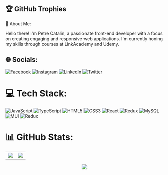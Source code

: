 

## 🏆 GitHub Trophies
<p align="center>
![](https://github-profile-trophy.vercel.app/?username=MochaFurr&theme=radical&no-frame=false&no-bg=true&margin-w=4)
</p>
  
# 💫 About Me:
Hello there! I'm Petre Catalin, a passionate front-end developer with a focus on creating engaging and responsive web applications. I'm currently honing my skills through courses at LinkAcademy and Udemy.


## 🌐 Socials:
[![Facebook](https://img.shields.io/badge/Facebook-%231877F2.svg?logo=Facebook&logoColor=white)](https://facebook.com/cosmoreddog) [![Instagram](https://img.shields.io/badge/Instagram-%23E4405F.svg?logo=Instagram&logoColor=white)](https://instagram.com/hybridization) [![LinkedIn](https://img.shields.io/badge/LinkedIn-%230077B5.svg?logo=linkedin&logoColor=white)](https://linkedin.com/in/yatten) [![Twitter](https://img.shields.io/badge/Twitter-%231DA1F2.svg?logo=Twitter&logoColor=white)](https://twitter.com/petrecatalin2) 

# 💻 Tech Stack:
![JavaScript](https://img.shields.io/badge/javascript-%23323330.svg?style=for-the-badge&logo=javascript&logoColor=%23F7DF1E) ![TypeScript](https://img.shields.io/badge/typescript-%23007ACC.svg?style=for-the-badge&logo=typescript&logoColor=white) ![HTML5](https://img.shields.io/badge/html5-%23E34F26.svg?style=for-the-badge&logo=html5&logoColor=white) ![CSS3](https://img.shields.io/badge/css3-%231572B6.svg?style=for-the-badge&logo=css3&logoColor=white) ![React](https://img.shields.io/badge/react-%2320232a.svg?style=for-the-badge&logo=react&logoColor=%2361DAFB) ![Redux](https://img.shields.io/badge/redux-%23593d88.svg?style=for-the-badge&logo=redux&logoColor=white) ![MySQL](https://img.shields.io/badge/mysql-%2300000f.svg?style=for-the-badge&logo=mysql&logoColor=white) ![MUI](https://img.shields.io/badge/MUI-%230081CB.svg?style=for-the-badge&logo=mui&logoColor=white) ![Redux](https://img.shields.io/badge/redux-%23593d88.svg?style=for-the-badge&logo=redux&logoColor=white)
# 📊 GitHub Stats:
<p align="center">
  <table>
    <tr>
      <td><img src="https://github-readme-stats.vercel.app/api?username=MochaFurr&theme=tokyonight&hide_border=false&include_all_commits=false&count_private=false" /></td>
      <td><img src="https://github-readme-streak-stats.herokuapp.com/?user=MochaFurr&theme=tokyonight&hide_border=false" /></td>
    </tr>
  </table>
  <p align="center">
  <img src="https://github-readme-stats.vercel.app/api/top-langs/?username=MochaFurr&theme=tokyonight&hide_border=false&include_all_commits=false&count_private=false&layout=compact" />
  </p>
</p>




